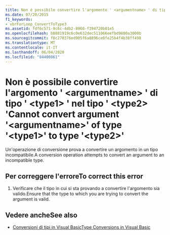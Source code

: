 ```yaml
---
title: Non è possibile convertire l'argomento ' <argumentname> ' di tipo ' <type1> ' nel tipo ' <type2> '
ms.date: 07/20/2015
f1_keywords:
- vbrForLoop_ConvertToType3
ms.assetid: fdf6c571-9c6c-4db2-8960-f394720b01e5
ms.openlocfilehash: b8881919c6c0e632dec511066eefbd9800a3000b
ms.sourcegitcommit: f8c270376ed905f6a8896ce0fe25b4f4b38ff498
ms.translationtype: MT
ms.contentlocale: it-IT
ms.lasthandoff: 06/04/2020
ms.locfileid: "84400861"
---
```

# <a name="cannot-convert-argument-argumentname-of-type-type1-to-type-type2"></a><span data-ttu-id="e8547-102">Non è possibile convertire l'argomento ' \<argumentname> ' di tipo ' \<type1> ' nel tipo ' \<type2> '</span><span class="sxs-lookup"><span data-stu-id="e8547-102">Cannot convert argument '\<argumentname>' of type '\<type1>' to type '\<type2>'</span></span>
<span data-ttu-id="e8547-103">Un'operazione di conversione prova a convertire un argomento in un tipo incompatibile.</span><span class="sxs-lookup"><span data-stu-id="e8547-103">A conversion operation attempts to convert an argument to an incompatible type.</span></span>  
  
## <a name="to-correct-this-error"></a><span data-ttu-id="e8547-104">Per correggere l'errore</span><span class="sxs-lookup"><span data-stu-id="e8547-104">To correct this error</span></span>  
  
1. <span data-ttu-id="e8547-105">Verificare che il tipo in cui si sta provando a convertire l'argomento sia valido.</span><span class="sxs-lookup"><span data-stu-id="e8547-105">Ensure that the type to which you are trying to convert the argument is valid.</span></span>  
  
## <a name="see-also"></a><span data-ttu-id="e8547-106">Vedere anche</span><span class="sxs-lookup"><span data-stu-id="e8547-106">See also</span></span>

- [<span data-ttu-id="e8547-107">Conversioni di tipi in Visual Basic</span><span class="sxs-lookup"><span data-stu-id="e8547-107">Type Conversions in Visual Basic</span></span>](../programming-guide/language-features/data-types/type-conversions.md)
